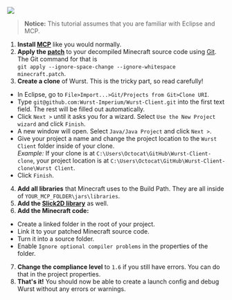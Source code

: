 ![](https://ga-beacon.appspot.com/UA-52838431-1/GitHub/wiki/Debugging-Wurst-in-Eclipse?pixel)

>**Notice:** This tutorial assumes that you are familiar with Eclipse and MCP.

1. **Install [MCP](http://www.modcoderpack.com/website/releases)** like you would normally.
2. **Apply the [patch](https://github.com/Wurst-Imperium/Wurst-Client/blob/master/patch/minecraft.patch)** to your decompiled Minecraft source code using [Git](https://windows.github.com/). The Git command for that is  
`git apply --ignore-space-change --ignore-whitespace minecraft.patch`.
3. **Create a clone** of Wurst. This is the tricky part, so read carefully!
  - In Eclipse, go to `File>Import...>Git/Projects from Git>Clone URI`.
  - Type `git@github.com:Wurst-Imperium/Wurst-Client.git` into the first text field. The rest will be filled out automatically.
  - Click `Next >` until it asks you for a wizard. Select `Use the New Project wizard` and click `Finish`.
  - A new window will open. Select `Java/Java Project` and click `Next >`.
  - Give your project a name and change the project location to the `Wurst Client` folder inside of your clone.  
*Example:* If your clone is at `C:\Users\Octocat\GitHub\Wurst-Client-clone`, your project location is at `C:\Users\Octocat\GitHub\Wurst-Client-clone\Wurst Client`.
  - Click `Finish`.
4. **Add all libraries** that Minecraft uses to the Build Path. They are all inside of `YOUR_MCP_FOLDER\jars\libraries`.
5. **Add the [Slick2D library](http://slick.ninjacave.com/)** as well.
6. **Add the Minecraft code:**
  - Create a linked folder in the root of your project.
  - Link it to your patched Minecraft source code.
  - Turn it into a source folder.
  - Enable `Ignore optional compiler problems` in the properties of the folder.
7. **Change the compliance level** to `1.6` if you still have errors. You can do that in the project properties.
8. **That's it!** You should now be able to create a launch config and debug Wurst without any errors or warnings.